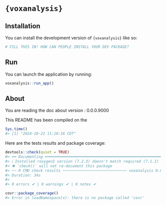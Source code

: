 
<!-- README.md is generated from README.Rmd. Please edit that file -->

# `{voxanalysis}`

<!-- badges: start -->
<!-- badges: end -->

## Installation

You can install the development version of `{voxanalysis}` like so:

``` r
# FILL THIS IN! HOW CAN PEOPLE INSTALL YOUR DEV PACKAGE?
```

## Run

You can launch the application by running:

``` r
voxanalysis::run_app()
```

## About

You are reading the doc about version : 0.0.0.9000

This README has been compiled on the

``` r
Sys.time()
#> [1] "2024-10-22 11:10:16 CDT"
```

Here are the tests results and package coverage:

``` r
devtools::check(quiet = TRUE)
#> ══ Documenting ═════════════════════════════════════════════════════════════════
#> ℹ Installed roxygen2 version (7.2.3) doesn't match required (7.1.1)
#> ✖ `check()` will not re-document this package
#> ── R CMD check results ───────────────────────────── voxanalysis 0.0.0.9000 ────
#> Duration: 34s
#> 
#> 0 errors ✔ | 0 warnings ✔ | 0 notes ✔
```

``` r
covr::package_coverage()
#> Error in loadNamespace(x): there is no package called 'covr'
```
